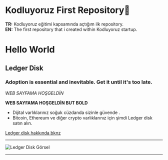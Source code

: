 # Kodluyoruz First Repository💫
<b>TR:</b> Kodluyoruz eğitimi kapsamında açtığım ilk repository.<br>
<b>EN:</b> The first repository that i created within Kodluyoruz startup.<br>

# Hello World
## Ledger Disk 
### Adoption is essential and inevitable. Get it until it's too late.
*WEB SAYFAMA HOŞGELDİN*

**WEB SAYFAMA HOŞGELDİN BUT BOLD**
- Dijital varlıklarınız soğuk cüzdanda sizinle güvende .
- Bitcoin, Ethereum ve diğer crypto varlıklarınız için şimdi Ledger disk satın alın.

[Ledger disk hakkında bknz](https://www.ledger.com/tr/academy/ledger-uygulamalari-nedir-ve-onlara-neden-ihtiyacim-var)

--- 

![Ledger Disk Görsel](https://miro.medium.com/max/1200/1*VGI-WIsyv72PQjrSuJHFQQ.jpeg)

---





